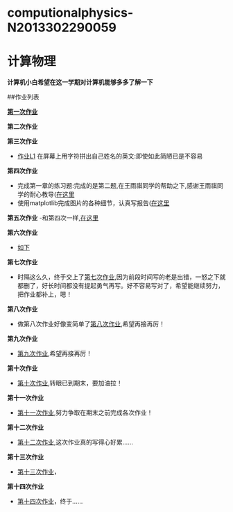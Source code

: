# computionalphysics-N2013302290059
计算物理
======
**计算机小白希望在这一学期对计算机能够多多了解一下**


##作业列表

**[第一次作业](https://stackedit.io/editor)**

**第二次作业**

**第三次作业**
- [作业L1](https://raw.githubusercontent.com/tongqiancao/computionalphysics-N2013302290059/master/homework3/homework3.py) 在屏幕上用字符拼出自己姓名的英文:即使如此简陋已是不容易 

**第四次作业**
- 完成第一章的练习题:完成的是第二题,在王雨祺同学的帮助之下,感谢王雨祺同学的耐心教导([在这里](https://raw.githubusercontent.com/tongqiancao/computionalphysics-N2013302290059/master/homework4/homeworr4.2.py)
- 使用matplotlib完成图片的各种细节，认真写报告([在这里](https://www.zybuluo.com/tongqiancao/note/411867)

**第五次作业**
-和第四次一样,[在这里](https://www.zybuluo.com/tongqiancao/note/335355)

**第六次作业**
- [如下](https://www.zybuluo.com/tongqiancao/note/335412)

**第七次作业**
- 时隔这么久，终于交上了[第七次作业](https://www.zybuluo.com/tongqiancao/note/396963),因为前段时间写的老是出错，一怒之下就都删了，好长时间都没有提起勇气再写。好不容易写对了，希望能继续努力，把作业都补上，嗯！

**第八次作业**
- 做第八次作业好像变简单了[第八次作业](https://www.zybuluo.com/tongqiancao/note/399135),希望再接再厉！
 
**第九次作业**
- [第九次作业](https://www.zybuluo.com/tongqiancao/note/399877),希望再接再厉！

**第十次作业**
- [第十次作业](https://www.zybuluo.com/tongqiancao/note/408550),转眼已到期末，要加油拉！

**第十一次作业**
- [第十一次作业](https://www.zybuluo.com/tongqiancao/note/410322),努力争取在期末之前完成各次作业！

**第十二次作业**
- [第十二次作业](https://www.zybuluo.com/tongqiancao/note/411000),这次作业真的写得心好累……

**第十三次作业**
- [第十三次作业](https://www.zybuluo.com/tongqiancao/note/411735)，


**第十四次作业**
- [第十四次作业](https://www.zybuluo.com/tongqiancao/note/411876)，终于……

